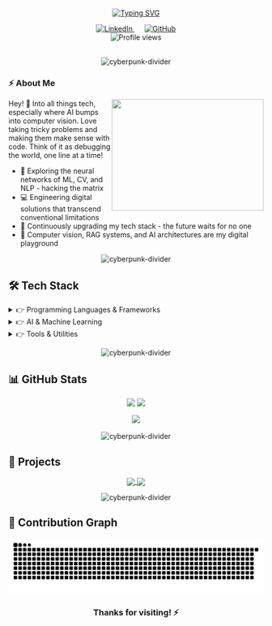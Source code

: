# 

<div align="center">
  
  [![Typing SVG](https://readme-typing-svg.demolab.com/?lines=Initiating+neural+interface...;Welcome+to+my+digital+realm;Where+reality+meets+imagination;The+future+is+already+here&font=Fira+Code&center=true&width=1200&height=180&duration=3500&pause=1000&color=00FFFF&size=36)](https://git.io/typing-svg)
  
</div>

<div align="center">
  <a href="https://linkedin.com/in/jamsylph" target="_blank">
    <img src="https://img.shields.io/badge/LinkedIn-0A66C2?style=for-the-badge&logo=linkedin&logoColor=black&labelColor=00FFFF" alt="LinkedIn"/>
  </a>&nbsp;&nbsp;&nbsp;&nbsp;
  <a href="https://github.com/jamsylph" target="_blank">
    <img src="https://img.shields.io/badge/GitHub-8B00FF?style=for-the-badge&logo=github&logoColor=black&labelColor=00FFFF" alt="GitHub"/>
  </a>
</div>

<div align="center">
  <img src="https://komarev.com/ghpvc/?username=jamsylph&style=flat-square&color=00FFFF" alt="Profile views" />
</div>

<br>

<p align="center">
  <img src="https://i.imgur.com/waxVImv.png" alt="cyberpunk-divider" />
</p>

### ⚡ About Me

<img align="right" height="220" width="300" src="https://media.giphy.com/media/xT9IgzoKnwFNmISR8I/giphy.gif" />

Hey! 👋 Into all things tech, especially where AI bumps into computer vision. Love taking tricky problems and making them make sense with code. Think of it as debugging the world, one line at a time!

- 🔮 Exploring the neural networks of ML, CV, and NLP - hacking the matrix
- 💻 Engineering digital solutions that transcend conventional limitations
- 🚀 Continuously upgrading my tech stack - the future waits for no one
- 🤖 Computer vision, RAG systems, and AI architectures are my digital playground

<p align="center">
  <img src="https://i.imgur.com/waxVImv.png" alt="cyberpunk-divider" />
</p>

## 🛠️ Tech Stack

<details>
<summary>👉 Programming Languages & Frameworks</summary>
<br>
<p align="center">
  <img src="https://img.shields.io/badge/Python-3776AB?style=for-the-badge&logo=python&logoColor=black&labelColor=00FFFF" />&nbsp;
  <img src="https://img.shields.io/badge/C%2B%2B-00599C?style=for-the-badge&logo=c%2B%2B&logoColor=black&labelColor=00FFFF" />&nbsp;
  <img src="https://img.shields.io/badge/PyTorch-EE4C2C?style=for-the-badge&logo=pytorch&logoColor=black&labelColor=00FFFF" />&nbsp;
  <img src="https://img.shields.io/badge/OpenCV-5C3EE8?style=for-the-badge&logo=opencv&logoColor=black&labelColor=00FFFF" />&nbsp;
  <img src="https://img.shields.io/badge/MySQL-4479A1?style=for-the-badge&logo=mysql&logoColor=black&labelColor=00FFFF" />&nbsp;
  <img src="https://img.shields.io/badge/LaTeX-008080?style=for-the-badge&logo=latex&logoColor=black&labelColor=00FFFF" />&nbsp;
  <img src="https://img.shields.io/badge/Jupyter-F37626?style=for-the-badge&logo=jupyter&logoColor=black&labelColor=00FFFF" />&nbsp;
  <img src="https://img.shields.io/badge/Tableau-E97627?style=for-the-badge&logo=tableau&logoColor=black&labelColor=00FFFF" />
</p>
</details>

<details>
<summary>👉 AI & Machine Learning</summary>
<br>
<p align="center">
  <img src="https://img.shields.io/badge/Machine_Learning-4B8BBE?style=for-the-badge&logoColor=black&labelColor=00FFFF" />&nbsp;
  <img src="https://img.shields.io/badge/Computer_Vision-5C3EE8?style=for-the-badge&logoColor=black&labelColor=00FFFF" />&nbsp;
  <img src="https://img.shields.io/badge/Deep_Learning-FF6F00?style=for-the-badge&logoColor=black&labelColor=00FFFF" />&nbsp;
  <img src="https://img.shields.io/badge/NLP-9CF?style=for-the-badge&logoColor=black&labelColor=00FFFF" />&nbsp;
  <img src="https://img.shields.io/badge/Object_Detection-CD5C5C?style=for-the-badge&logoColor=black&labelColor=00FFFF" />&nbsp;
  <img src="https://img.shields.io/badge/RAG-8B00FF?style=for-the-badge&logoColor=black&labelColor=00FFFF" />
</p>
</details>

<details>
<summary>👉 Tools & Utilities</summary>
<br>
<p align="center">
  <img src="https://img.shields.io/badge/Data_Annotation-25A162?style=for-the-badge&logoColor=black&labelColor=00FFFF" />&nbsp;
  <img src="https://img.shields.io/badge/LabelMe-25A162?style=for-the-badge&logoColor=black&labelColor=00FFFF" />&nbsp;
  <img src="https://img.shields.io/badge/LabelImg-FFA500?style=for-the-badge&logoColor=black&labelColor=00FFFF" />&nbsp;
  <img src="https://img.shields.io/badge/CVAT-00AEFF?style=for-the-badge&logoColor=black&labelColor=00FFFF" />&nbsp;
  <img src="https://img.shields.io/badge/Stata-3776AB?style=for-the-badge&logoColor=black&labelColor=00FFFF" />
</p>
</details>

<p align="center">
  <img src="https://i.imgur.com/waxVImv.png" alt="cyberpunk-divider" />
</p>

## 📊 GitHub Stats

<p align="center">
  <img width="49%" src="https://github-readme-stats.vercel.app/api?username=jamsylph&show_icons=true&hide_border=true&count_private=true&include_all_commits=true&theme=radical" />
  <img width="49%" src="https://github-readme-streak-stats.herokuapp.com/?user=jamsylph&hide_border=true&theme=radical&date_format=M%20j%5B%2C%20Y%5D" />
</p>

<p align="center">
  <img width="38%" src="https://github-readme-stats.vercel.app/api/top-langs/?username=jamsylph&hide_border=true&layout=compact&theme=radical" />
</p>

<p align="center">
  <img src="https://i.imgur.com/waxVImv.png" alt="cyberpunk-divider" />
</p>

## 💼 Projects

<!-- 
  Projects will automatically update when you create or pin repositories on your GitHub profile.
  The cards below will show your pinned repositories.
  To update this section, simply create new repositories or pin existing ones.
-->

<p align="center">
  <a href="https://github.com/jamsylph/your-project-1">
    <img width="49%" align="center" src="https://github-readme-stats.vercel.app/api/pin/?username=jamsylph&repo=your-project-1&theme=radical&hide_border=true" />
  </a>
  <a href="https://github.com/jamsylph/your-project-2">
    <img width="49%" align="center" src="https://github-readme-stats.vercel.app/api/pin/?username=jamsylph&repo=your-project-2&theme=radical&hide_border=true" />
  </a>
</p>

<p align="center">
  <img src="https://i.imgur.com/waxVImv.png" alt="cyberpunk-divider" />
</p>

<!-- 
  贪吃蛇动画需要设置一个特定的GitHub Actions工作流。
  要启用它，请按照以下步骤操作：
  1. 在您的GitHub仓库中创建 .github/workflows 目录
  2. 在该目录中创建一个名为 snake.yml 的文件，内容如下
-->

## 🐍 Contribution Graph

<!-- 
  此图表将显示您的GitHub贡献活动，以贪吃蛇动画的形式展示。
  请先按照上述说明设置工作流，动画才能正常工作。
-->

<div align="center">
  <picture>
    <source media="(prefers-color-scheme: dark)" srcset="https://raw.githubusercontent.com/jamsylph/jamsylph/output/github-contribution-grid-snake-dark.svg">
    <source media="(prefers-color-scheme: light)" srcset="https://raw.githubusercontent.com/jamsylph/jamsylph/output/github-contribution-grid-snake.svg">
    <img alt="snake animation" src="https://raw.githubusercontent.com/jamsylph/jamsylph/output/github-contribution-grid-snake.svg">
  </picture>
</div>

<!-- 
  要在您的个人资料中启用贪吃蛇动画，您需要创建以下文件：
  文件路径: .github/workflows/snake.yml
  文件内容:

name: Generate Snake Animation

on:
  schedule:
    - cron: "0 */12 * * *" # 每12小时运行一次
  workflow_dispatch:

jobs:
  build:
    runs-on: ubuntu-latest
    steps:
      - uses: actions/checkout@v3
      
      - uses: Platane/snk@v3
        id: snake-gif
        with:
          github_user_name: ${{ github.repository_owner }}
          outputs: |
            dist/github-contribution-grid-snake.svg
            dist/github-contribution-grid-snake-dark.svg?palette=github-dark
          
      - name: Push to output branch
        uses: crazy-max/ghaction-github-pages@v3.1.0
        with:
          target_branch: output
          build_dir: dist
        env:
          GITHUB_TOKEN: ${{ secrets.GITHUB_TOKEN }}
-->

<div align="center">
  <h3>Thanks for visiting! ⚡</h3>
</div>
